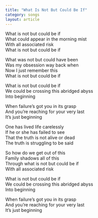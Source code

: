 ```yaml
---
title: "What Is Not But Could Be If"
category: songs
layout: article
---
```


What is not but could be if  
What could appear in the morning mist  
With all associated risk  
What is not but could be if

What was not but could have been  
Was my obsession way back when  
Now I just remember this  
What is not but could be if

What is not but could be if  
We could be crossing this abridged abyss  
Into beginning

When failure’s got you in its grasp  
And you’re reaching for your very last  
It’s just beginning

One has lived life carelessly  
If he or she has failed to see  
That the truth is not alive or dead  
The truth is struggling to be said

So how do we get out of this  
Family shadows all of this  
Through what is not but could be if  
With all associated risk

What is not but could be if  
We could be crossing this abridged abyss  
Into beginning

When failure’s got you in its grasp  
And you’re reaching for your very last  
It’s just beginning 
